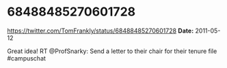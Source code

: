 # 68488485270601728
https://twitter.com/TomFrankly/status/68488485270601728
**Date:** 2011-05-12

Great idea! RT @ProfSnarky: Send a letter to their chair for their tenure file #campuschat
